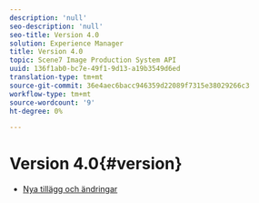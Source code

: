 ```yaml
---
description: 'null'
seo-description: 'null'
seo-title: Version 4.0
solution: Experience Manager
title: Version 4.0
topic: Scene7 Image Production System API
uuid: 136f1ab0-bc7e-49f1-9d13-a19b3549d6ed
translation-type: tm+mt
source-git-commit: 36e4aec6bacc946359d22089f7315e38029266c3
workflow-type: tm+mt
source-wordcount: '9'
ht-degree: 0%

---
```



# Version 4.0{#version}

* [Nya tillägg och ändringar](r-4-0-new.md)
